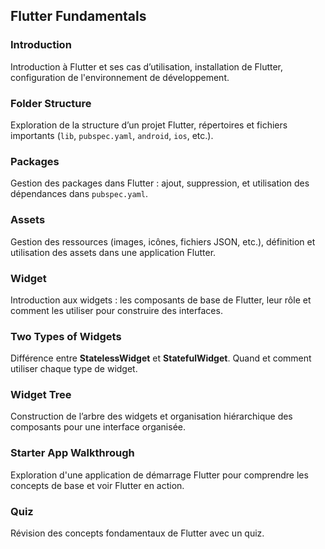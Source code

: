 ## Flutter Fundamentals

### Introduction

Introduction à Flutter et ses cas d’utilisation, installation de Flutter, configuration de l'environnement de développement.

### Folder Structure

Exploration de la structure d’un projet Flutter, répertoires et fichiers importants (`lib`, `pubspec.yaml`, `android`, `ios`, etc.).

### Packages

Gestion des packages dans Flutter : ajout, suppression, et utilisation des dépendances dans `pubspec.yaml`.

### Assets

Gestion des ressources (images, icônes, fichiers JSON, etc.), définition et utilisation des assets dans une application Flutter.

### Widget

Introduction aux widgets : les composants de base de Flutter, leur rôle et comment les utiliser pour construire des interfaces.

### Two Types of Widgets

Différence entre **StatelessWidget** et **StatefulWidget**. Quand et comment utiliser chaque type de widget.

### Widget Tree

Construction de l’arbre des widgets et organisation hiérarchique des composants pour une interface organisée.

### Starter App Walkthrough

Exploration d'une application de démarrage Flutter pour comprendre les concepts de base et voir Flutter en action.

### Quiz

Révision des concepts fondamentaux de Flutter avec un quiz.
